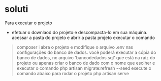 # soluti


Para executar o projeto
- efetuar o downlaod do projeto e descompacta-lo em sua máquina.
acessar a pasta do projeto e abrir a pasta projeto
executar o comando
> composer i
abra o projeto e modifique o arquivo .env nas configurações do banco de dados.
você poderá executar a cópia do banco de dados, no arquivo 'bancodedados.sql' que está na raiz do projeto ou apenas criar o banco de dado com o nome que esolher e executar o comando
> php artisan migrate:refresh --seed
execute o comando abaixo para rodar o projeto
> php artisan serve
